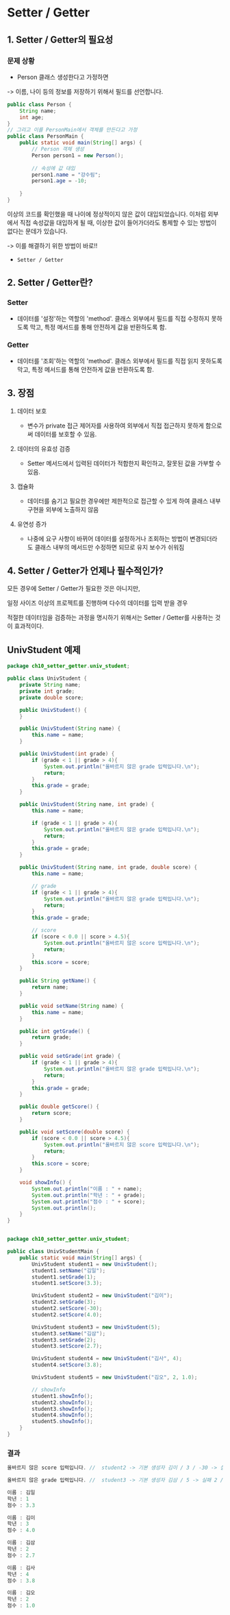 # Setter / Getter

## 1. Setter / Getter의 필요성

### 문제 상황

- Person 클래스 생성한다고 가정하면

-> 이름, 나이 등의 정보를 저장하기 위해서 필드를 선언합니다.

```java
public class Person {
    String name;
    int age;
}
// 그리고 이를 PersonMain에서 객체를 만든다고 가정
public class PersonMain {
    public static void main(String[] args) {
        // Person 객체 생성
        Person person1 = new Person();
        
        // 속성에 값 대입
        person1.name = "강수림";
        person1.age = -10;
        
    }
}
```

이상의 코드를 확인했을 때 나이에 정상적이지 않은 값이 대입되었습니다.
이처럼 외부에서 직접 속성값을 대입하게 될 때, 이상한 값이 들어가더라도 통제할 수 있는 방법이 없다는 문데가 있습니다.

-> 이를 해결하기 위한 방법이 바로!!
- `Setter / Getter`

## 2. Setter / Getter란?

### Setter

- 데이터를 '설정'하는 역할의 'method'. 클래스 외부에서 필드를 직접 수정하지 못하도록 막고,
  특정 메서드를 통해 안전하게 값을 반환하도록 함.

### Getter

- 데이터를 '조회'하는 역할의 'method'. 클래스 외부에서 필드를 직접 읽지 못하도록 막고,
  특정 메서드를 통해 안전하게 값을 반환하도록 함.

## 3. 장점

1. 데이터 보호
    - 변수가 private 접근 제어자를 사용하여 외부에서 직접 접근하지 못하게 함으로써 데이터를 보호할 수 있음.

2. 데이터의 유효성 검증
    -  Setter 메서드에서 입력된 데이터가 적합한지 확인하고, 잘못된 값을 가부할 수 있음.

3. 캡슐화
    - 데이터를 숨기고 필요한 경우에만 제한적으로 접근할 수 있게 하여 클래스 내부 구현을 외부에 노출하지 않음

4. 유연성 증가
    - 나중에 요구 사항이 바뀌어 데이터를 설정하거나 조회하는 방법이 변경되더라도 클래스 내부의 메서드만 수정하면 되므로 유지 보수가 쉬워짐

## 4. Setter / Getter가 언제나 필수적인가?

모든 경우에 Setter / Getter가 필요한 것은 아니지만,

일정 사이즈 이상의 프로젝트를 진행하며 다수의 데이터를 입력 받을 경우

적절한 데이터임을 검증하는 과정을 명시하기 위해서는 Setter / Getter를 사용하는 것이 효과적이다.



## UnivStudent 예제

```java
package ch10_setter_getter.univ_student;

public class UnivStudent {
    private String name;
    private int grade;
    private double score;

    public UnivStudent() {
    }

    public UnivStudent(String name) {
        this.name = name;
    }

    public UnivStudent(int grade) {
        if (grade < 1 || grade > 4){
            System.out.println("올바르지 않은 grade 입력입니다.\n");
            return;
        }
        this.grade = grade;
    }

    public UnivStudent(String name, int grade) {
        this.name = name;

        if (grade < 1 || grade > 4){
            System.out.println("올바르지 않은 grade 입력입니다.\n");
            return;
        }
        this.grade = grade;
    }

    public UnivStudent(String name, int grade, double score) {
        this.name = name;

        // grade
        if (grade < 1 || grade > 4){
            System.out.println("올바르지 않은 grade 입력입니다.\n");
            return;
        }
        this.grade = grade;

        // score
        if (score < 0.0 || score > 4.5){
            System.out.println("올바르지 않은 score 입력입니다.\n");
            return;
        }
        this.score = score;
    }

    public String getName() {
        return name;
    }

    public void setName(String name) {
        this.name = name;
    }

    public int getGrade() {
        return grade;
    }

    public void setGrade(int grade) {
        if (grade < 1 || grade > 4){
            System.out.println("올바르지 않은 grade 입력입니다.\n");
            return;
        }
        this.grade = grade;
    }

    public double getScore() {
        return score;
    }

    public void setScore(double score) {
        if (score < 0.0 || score > 4.5){
            System.out.println("올바르지 않은 score 입력입니다.\n");
            return;
        }
        this.score = score;
    }

    void showInfo() {
        System.out.println("이름 : " + name);
        System.out.println("학년 : " + grade);
        System.out.println("점수 : " + score);
        System.out.println();
    }
}


package ch10_setter_getter.univ_student;

public class UnivStudentMain {
    public static void main(String[] args) {
        UnivStudent student1 = new UnivStudent();
        student1.setName("김일");
        student1.setGrade(1);
        student1.setScore(3.3);

        UnivStudent student2 = new UnivStudent("김이");
        student2.setGrade(3);
        student2.setScore(-30);
        student2.setScore(4.0);

        UnivStudent student3 = new UnivStudent(5);
        student3.setName("김삼");
        student3.setGrade(2);
        student3.setScore(2.7);

        UnivStudent student4 = new UnivStudent("김사", 4);
        student4.setScore(3.8);

        UnivStudent student5 = new UnivStudent("김오", 2, 1.0);

        // showInfo
        student1.showInfo();
        student2.showInfo();
        student3.showInfo();
        student4.showInfo();
        student5.showInfo();
    }
}

```

### 결과

```java
올바르지 않은 score 입력입니다. //  student2 -> 기본 생성자 김이 / 3 / -30 -> 실패 4.0

올바르지 않은 grade 입력입니다. //  student3 -> 기본 생성자 김삼 / 5 -> 실패 2 / 2.7

이름 : 김일
학년 : 1
점수 : 3.3

이름 : 김이
학년 : 3
점수 : 4.0

이름 : 김삼
학년 : 2
점수 : 2.7

이름 : 김사
학년 : 4
점수 : 3.8

이름 : 김오
학년 : 2
점수 : 1.0
```

